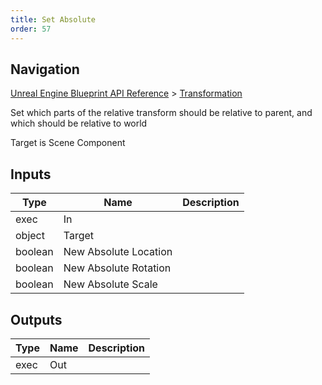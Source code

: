 ```yaml
---
title: Set Absolute
order: 57
---
```

## Navigation

[Unreal Engine Blueprint API Reference](https://dev.epicgames.com/documentation/en-us/unreal-engine/BlueprintAPI) > [Transformation](https://dev.epicgames.com/documentation/en-us/unreal-engine/BlueprintAPI/Transformation)

Set which parts of the relative transform should be relative to parent, and which should be relative to world

Target is Scene Component

## Inputs

| Type | Name | Description |
| --- | --- | --- |
| exec | In |  |
| object | Target |  |
| boolean | New Absolute Location |  |
| boolean | New Absolute Rotation |  |
| boolean | New Absolute Scale |  |

## Outputs

| Type | Name | Description |
| --- | --- | --- |
| exec | Out |  |
